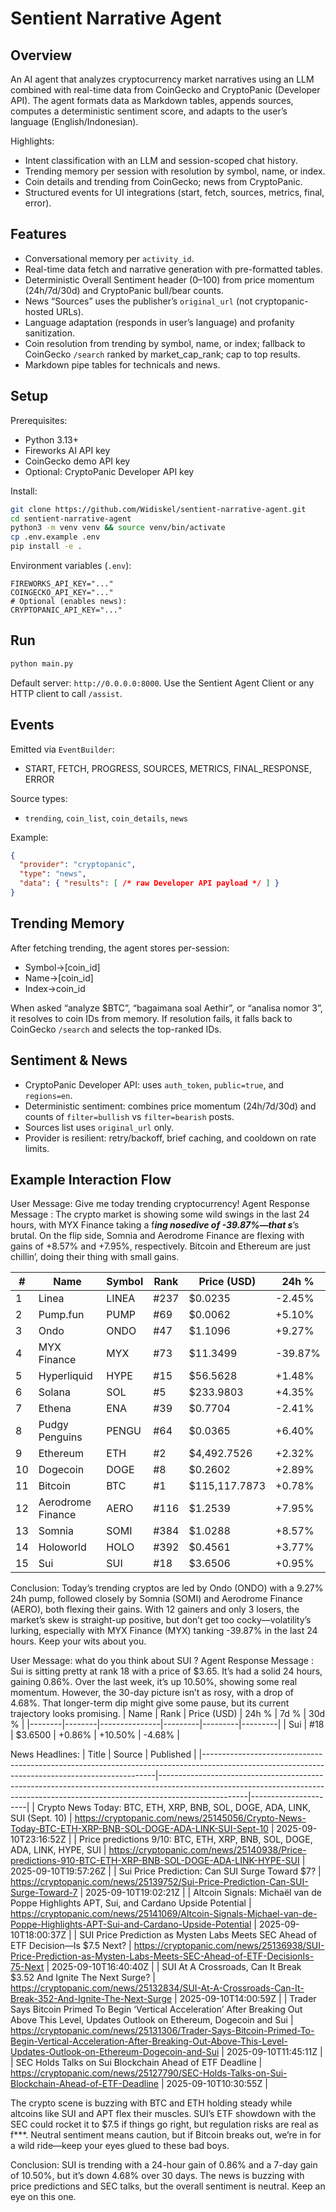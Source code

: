 # Sentient Narrative Agent

## Overview

An AI agent that analyzes cryptocurrency market narratives using an LLM combined with real-time data from CoinGecko and CryptoPanic (Developer API). The agent formats data as Markdown tables, appends sources, computes a deterministic sentiment score, and adapts to the user’s language (English/Indonesian).

Highlights:
- Intent classification with an LLM and session-scoped chat history.
- Trending memory per session with resolution by symbol, name, or index.
- Coin details and trending from CoinGecko; news from CryptoPanic.
- Structured events for UI integrations (start, fetch, sources, metrics, final, error).

## Features

- Conversational memory per `activity_id`.
- Real-time data fetch and narrative generation with pre-formatted tables.
- Deterministic Overall Sentiment header (0–100) from price momentum (24h/7d/30d) and CryptoPanic bull/bear counts.
- News “Sources” uses the publisher’s `original_url` (not cryptopanic-hosted URLs).
- Language adaptation (responds in user’s language) and profanity sanitization.
- Coin resolution from trending by symbol, name, or index; fallback to CoinGecko `/search` ranked by market_cap_rank; cap to top results.
- Markdown pipe tables for technicals and news.

## Setup

Prerequisites:
- Python 3.13+
- Fireworks AI API key
- CoinGecko demo API key
- Optional: CryptoPanic Developer API key

Install:
```bash
git clone https://github.com/Widiskel/sentient-narrative-agent.git
cd sentient-narrative-agent
python3 -m venv venv && source venv/bin/activate
cp .env.example .env
pip install -e .
```

Environment variables (`.env`):
```env
FIREWORKS_API_KEY="..."
COINGECKO_API_KEY="..."
# Optional (enables news):
CRYPTOPANIC_API_KEY="..."
```

## Run

```bash
python main.py
```

Default server: `http://0.0.0.0:8000`. Use the Sentient Agent Client or any HTTP client to call `/assist`.

## Events

Emitted via `EventBuilder`:
- START, FETCH, PROGRESS, SOURCES, METRICS, FINAL_RESPONSE, ERROR

Source types:
- `trending`, `coin_list`, `coin_details`, `news`

Example:
```json
{
  "provider": "cryptopanic",
  "type": "news",
  "data": { "results": [ /* raw Developer API payload */ ] }
}
```

## Trending Memory

After fetching trending, the agent stores per-session:
- Symbol→[coin_id]
- Name→[coin_id]
- Index→coin_id

When asked “analyze $BTC”, “bagaimana soal Aethir”, or “analisa nomor 3”, it resolves to coin IDs from memory. If resolution fails, it falls back to CoinGecko `/search` and selects the top-ranked IDs.

## Sentiment & News

- CryptoPanic Developer API: uses `auth_token`, `public=true`, and `regions=en`.
- Deterministic sentiment: combines price momentum (24h/7d/30d) and counts of `filter=bullish` vs `filter=bearish` posts.
- Sources list uses `original_url` only.
- Provider is resilient: retry/backoff, brief caching, and cooldown on rate limits.

## Example Interaction Flow

User Message: Give me today trending cryptocurrency!
Agent Response Message : The crypto market is showing some wild swings in the last 24 hours, with MYX Finance taking a f***ing nosedive of -39.87%—that s***’s brutal. On the flip side, Somnia and Aerodrome Finance are flexing with gains of +8.57% and +7.95%, respectively. Bitcoin and Ethereum are just chillin’, doing their thing with small gains. 

|   # | Name              | Symbol   | Rank   | Price (USD)   | 24h %   |
|-----|-------------------|----------|--------|---------------|---------|
|   1 | Linea             | LINEA    | #237   | $0.0235       | -2.45%  |
|   2 | Pump.fun          | PUMP     | #69    | $0.0062       | +5.10%  |
|   3 | Ondo              | ONDO     | #47    | $1.1096       | +9.27%  |
|   4 | MYX Finance       | MYX      | #73    | $11.3499      | -39.87% |
|   5 | Hyperliquid       | HYPE     | #15    | $56.5628      | +1.48%  |
|   6 | Solana            | SOL      | #5     | $233.9803     | +4.35%  |
|   7 | Ethena            | ENA      | #39    | $0.7704       | -2.41%  |
|   8 | Pudgy Penguins    | PENGU    | #64    | $0.0365       | +6.40%  |
|   9 | Ethereum          | ETH      | #2     | $4,492.7526   | +2.32%  |
|  10 | Dogecoin          | DOGE     | #8     | $0.2602       | +2.89%  |
|  11 | Bitcoin           | BTC      | #1     | $115,117.7873 | +0.78%  |
|  12 | Aerodrome Finance | AERO     | #116   | $1.2539       | +7.95%  |
|  13 | Somnia            | SOMI     | #384   | $1.0288       | +8.57%  |
|  14 | Holoworld         | HOLO     | #392   | $0.4561       | +3.77%  |
|  15 | Sui               | SUI      | #18    | $3.6506       | +0.95%  |

Conclusion: Today’s trending cryptos are led by Ondo (ONDO) with a 9.27% 24h pump, followed closely by Somnia (SOMI) and Aerodrome Finance (AERO), both flexing their gains. With 12 gainers and only 3 losers, the market’s skew is straight-up positive, but don’t get too cocky—volatility’s lurking, especially with MYX Finance (MYX) tanking -39.87% in the last 24 hours. Keep your wits about you. 

User Message: what do you think about SUI ?
Agent Response Message : Sui is sitting pretty at rank 18 with a price of $3.65. It’s had a solid 24 hours, gaining 0.86%. Over the last week, it’s up 10.50%, showing some real momentum. However, the 30-day picture isn’t as rosy, with a drop of 4.68%. That longer-term dip might give some pause, but its current trajectory looks promising.
| Name   | Rank   | Price (USD)   | 24h %   | 7d %    | 30d %   |
|--------|--------|---------------|---------|---------|---------|
| Sui    | #18    | $3.6500       | +0.86%  | +10.50% | -4.68%  |

News Headlines:
| Title                                                                                                                                          | Source                                                                                                                                                                           | Published            |
|------------------------------------------------------------------------------------------------------------------------------------------------|----------------------------------------------------------------------------------------------------------------------------------------------------------------------------------|----------------------|
| Crypto News Today: BTC, ETH, XRP, BNB, SOL, DOGE, ADA, LINK, SUI (Sept. 10)                                                                    | https://cryptopanic.com/news/25145056/Crypto-News-Today-BTC-ETH-XRP-BNB-SOL-DOGE-ADA-LINK-SUI-Sept-10                                                                            | 2025-09-10T23:16:52Z |
| Price predictions 9/10: BTC, ETH, XRP, BNB, SOL, DOGE, ADA, LINK, HYPE, SUI                                                                    | https://cryptopanic.com/news/25140938/Price-predictions-910-BTC-ETH-XRP-BNB-SOL-DOGE-ADA-LINK-HYPE-SUI                                                                           | 2025-09-10T19:57:26Z |
| Sui Price Prediction: Can SUI Surge Toward $7?                                                                                                 | https://cryptopanic.com/news/25139752/Sui-Price-Prediction-Can-SUI-Surge-Toward-7                                                                                                | 2025-09-10T19:02:21Z |
| Altcoin Signals: Michaël van de Poppe Highlights APT, Sui, and Cardano Upside Potential                                                        | https://cryptopanic.com/news/25141069/Altcoin-Signals-Michael-van-de-Poppe-Highlights-APT-Sui-and-Cardano-Upside-Potential                                                       | 2025-09-10T18:00:37Z |
| SUI Price Prediction as Mysten Labs Meets SEC Ahead of ETF Decision—Is $7.5 Next?                                                              | https://cryptopanic.com/news/25136938/SUI-Price-Prediction-as-Mysten-Labs-Meets-SEC-Ahead-of-ETF-DecisionIs-75-Next                                                              | 2025-09-10T16:40:40Z |
| SUI At A Crossroads, Can It Break $3.52 And Ignite The Next Surge?                                                                             | https://cryptopanic.com/news/25132834/SUI-At-A-Crossroads-Can-It-Break-352-And-Ignite-The-Next-Surge                                                                             | 2025-09-10T14:00:59Z |
| Trader Says Bitcoin Primed To Begin ‘Vertical Acceleration’ After Breaking Out Above This Level, Updates Outlook on Ethereum, Dogecoin and Sui | https://cryptopanic.com/news/25131306/Trader-Says-Bitcoin-Primed-To-Begin-Vertical-Acceleration-After-Breaking-Out-Above-This-Level-Updates-Outlook-on-Ethereum-Dogecoin-and-Sui | 2025-09-10T11:45:11Z |
| SEC Holds Talks on Sui Blockchain Ahead of ETF Deadline                                                                                        | https://cryptopanic.com/news/25127790/SEC-Holds-Talks-on-Sui-Blockchain-Ahead-of-ETF-Deadline                                                                                    | 2025-09-10T10:30:55Z |

The crypto scene is buzzing with BTC and ETH holding steady while altcoins like SUI and APT flex their muscles. SUI’s ETF showdown with the SEC could rocket it to $7.5 if things go right, but regulation risks are real as f***. Neutral sentiment means caution, but if Bitcoin breaks out, we’re in for a wild ride—keep your eyes glued to these bad boys.

Conclusion: SUI is trending with a 24-hour gain of 0.86% and a 7-day gain of 10.50%, but it’s down 4.68% over 30 days. The news is buzzing with price predictions and SEC talks, but the overall sentiment is neutral. Keep an eye on this one. 
